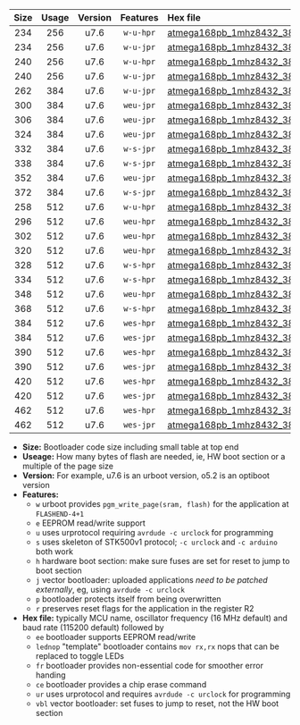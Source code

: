 |Size|Usage|Version|Features|Hex file|
|:-:|:-:|:-:|:-:|:--|
|234|256|u7.6|`w-u-hpr`|[atmega168pb_1mhz8432_38400bps_ur.hex](https://raw.githubusercontent.com/stefanrueger/urboot/main//atmega168pb_1mhz8432_38400bps_ur.hex)|
|234|256|u7.6|`w-u-jpr`|[atmega168pb_1mhz8432_38400bps_ur_vbl.hex](https://raw.githubusercontent.com/stefanrueger/urboot/main//atmega168pb_1mhz8432_38400bps_ur_vbl.hex)|
|240|256|u7.6|`w-u-hpr`|[atmega168pb_1mhz8432_38400bps_lednop_ur.hex](https://raw.githubusercontent.com/stefanrueger/urboot/main//atmega168pb_1mhz8432_38400bps_lednop_ur.hex)|
|240|256|u7.6|`w-u-jpr`|[atmega168pb_1mhz8432_38400bps_lednop_ur_vbl.hex](https://raw.githubusercontent.com/stefanrueger/urboot/main//atmega168pb_1mhz8432_38400bps_lednop_ur_vbl.hex)|
|262|384|u7.6|`w-u-jpr`|[atmega168pb_1mhz8432_38400bps_lednop_fr_ur_vbl.hex](https://raw.githubusercontent.com/stefanrueger/urboot/main//atmega168pb_1mhz8432_38400bps_lednop_fr_ur_vbl.hex)|
|300|384|u7.6|`weu-jpr`|[atmega168pb_1mhz8432_38400bps_ee_ur_vbl.hex](https://raw.githubusercontent.com/stefanrueger/urboot/main//atmega168pb_1mhz8432_38400bps_ee_ur_vbl.hex)|
|306|384|u7.6|`weu-jpr`|[atmega168pb_1mhz8432_38400bps_ee_lednop_ur_vbl.hex](https://raw.githubusercontent.com/stefanrueger/urboot/main//atmega168pb_1mhz8432_38400bps_ee_lednop_ur_vbl.hex)|
|324|384|u7.6|`weu-jpr`|[atmega168pb_1mhz8432_38400bps_ee_lednop_fr_ur_vbl.hex](https://raw.githubusercontent.com/stefanrueger/urboot/main//atmega168pb_1mhz8432_38400bps_ee_lednop_fr_ur_vbl.hex)|
|332|384|u7.6|`w-s-jpr`|[atmega168pb_1mhz8432_38400bps_vbl.hex](https://raw.githubusercontent.com/stefanrueger/urboot/main//atmega168pb_1mhz8432_38400bps_vbl.hex)|
|338|384|u7.6|`w-s-jpr`|[atmega168pb_1mhz8432_38400bps_lednop_vbl.hex](https://raw.githubusercontent.com/stefanrueger/urboot/main//atmega168pb_1mhz8432_38400bps_lednop_vbl.hex)|
|352|384|u7.6|`weu-jpr`|[atmega168pb_1mhz8432_38400bps_ee_lednop_fr_ce_ur_vbl.hex](https://raw.githubusercontent.com/stefanrueger/urboot/main//atmega168pb_1mhz8432_38400bps_ee_lednop_fr_ce_ur_vbl.hex)|
|372|384|u7.6|`w-s-jpr`|[atmega168pb_1mhz8432_38400bps_lednop_fr_vbl.hex](https://raw.githubusercontent.com/stefanrueger/urboot/main//atmega168pb_1mhz8432_38400bps_lednop_fr_vbl.hex)|
|258|512|u7.6|`w-u-hpr`|[atmega168pb_1mhz8432_38400bps_lednop_fr_ur.hex](https://raw.githubusercontent.com/stefanrueger/urboot/main//atmega168pb_1mhz8432_38400bps_lednop_fr_ur.hex)|
|296|512|u7.6|`weu-hpr`|[atmega168pb_1mhz8432_38400bps_ee_ur.hex](https://raw.githubusercontent.com/stefanrueger/urboot/main//atmega168pb_1mhz8432_38400bps_ee_ur.hex)|
|302|512|u7.6|`weu-hpr`|[atmega168pb_1mhz8432_38400bps_ee_lednop_ur.hex](https://raw.githubusercontent.com/stefanrueger/urboot/main//atmega168pb_1mhz8432_38400bps_ee_lednop_ur.hex)|
|320|512|u7.6|`weu-hpr`|[atmega168pb_1mhz8432_38400bps_ee_lednop_fr_ur.hex](https://raw.githubusercontent.com/stefanrueger/urboot/main//atmega168pb_1mhz8432_38400bps_ee_lednop_fr_ur.hex)|
|328|512|u7.6|`w-s-hpr`|[atmega168pb_1mhz8432_38400bps.hex](https://raw.githubusercontent.com/stefanrueger/urboot/main//atmega168pb_1mhz8432_38400bps.hex)|
|334|512|u7.6|`w-s-hpr`|[atmega168pb_1mhz8432_38400bps_lednop.hex](https://raw.githubusercontent.com/stefanrueger/urboot/main//atmega168pb_1mhz8432_38400bps_lednop.hex)|
|348|512|u7.6|`weu-hpr`|[atmega168pb_1mhz8432_38400bps_ee_lednop_fr_ce_ur.hex](https://raw.githubusercontent.com/stefanrueger/urboot/main//atmega168pb_1mhz8432_38400bps_ee_lednop_fr_ce_ur.hex)|
|368|512|u7.6|`w-s-hpr`|[atmega168pb_1mhz8432_38400bps_lednop_fr.hex](https://raw.githubusercontent.com/stefanrueger/urboot/main//atmega168pb_1mhz8432_38400bps_lednop_fr.hex)|
|384|512|u7.6|`wes-hpr`|[atmega168pb_1mhz8432_38400bps_ee.hex](https://raw.githubusercontent.com/stefanrueger/urboot/main//atmega168pb_1mhz8432_38400bps_ee.hex)|
|384|512|u7.6|`wes-jpr`|[atmega168pb_1mhz8432_38400bps_ee_vbl.hex](https://raw.githubusercontent.com/stefanrueger/urboot/main//atmega168pb_1mhz8432_38400bps_ee_vbl.hex)|
|390|512|u7.6|`wes-hpr`|[atmega168pb_1mhz8432_38400bps_ee_lednop.hex](https://raw.githubusercontent.com/stefanrueger/urboot/main//atmega168pb_1mhz8432_38400bps_ee_lednop.hex)|
|390|512|u7.6|`wes-jpr`|[atmega168pb_1mhz8432_38400bps_ee_lednop_vbl.hex](https://raw.githubusercontent.com/stefanrueger/urboot/main//atmega168pb_1mhz8432_38400bps_ee_lednop_vbl.hex)|
|420|512|u7.6|`wes-hpr`|[atmega168pb_1mhz8432_38400bps_ee_lednop_fr.hex](https://raw.githubusercontent.com/stefanrueger/urboot/main//atmega168pb_1mhz8432_38400bps_ee_lednop_fr.hex)|
|420|512|u7.6|`wes-jpr`|[atmega168pb_1mhz8432_38400bps_ee_lednop_fr_vbl.hex](https://raw.githubusercontent.com/stefanrueger/urboot/main//atmega168pb_1mhz8432_38400bps_ee_lednop_fr_vbl.hex)|
|462|512|u7.6|`wes-hpr`|[atmega168pb_1mhz8432_38400bps_ee_lednop_fr_ce.hex](https://raw.githubusercontent.com/stefanrueger/urboot/main//atmega168pb_1mhz8432_38400bps_ee_lednop_fr_ce.hex)|
|462|512|u7.6|`wes-jpr`|[atmega168pb_1mhz8432_38400bps_ee_lednop_fr_ce_vbl.hex](https://raw.githubusercontent.com/stefanrueger/urboot/main//atmega168pb_1mhz8432_38400bps_ee_lednop_fr_ce_vbl.hex)|

- **Size:** Bootloader code size including small table at top end
- **Useage:** How many bytes of flash are needed, ie, HW boot section or a multiple of the page size
- **Version:** For example, u7.6 is an urboot version, o5.2 is an optiboot version
- **Features:**
  + `w` urboot provides `pgm_write_page(sram, flash)` for the application at `FLASHEND-4+1`
  + `e` EEPROM read/write support
  + `u` uses urprotocol requiring `avrdude -c urclock` for programming
  + `s` uses skeleton of STK500v1 protocol; `-c urclock` and `-c arduino` both work
  + `h` hardware boot section: make sure fuses are set for reset to jump to boot section
  + `j` vector bootloader: uploaded applications *need to be patched externally*, eg, using `avrdude -c urclock`
  + `p` bootloader protects itself from being overwritten
  + `r` preserves reset flags for the application in the register R2
- **Hex file:** typically MCU name, oscillator frequency (16 MHz default) and baud rate (115200 default) followed by
  + `ee` bootloader supports EEPROM read/write
  + `lednop` "template" bootloader contains `mov rx,rx` nops that can be replaced to toggle LEDs
  + `fr` bootloader provides non-essential code for smoother error handing
  + `ce` bootloader provides a chip erase command
  + `ur` uses urprotocol and requires `avrdude -c urclock` for programming
  + `vbl` vector bootloader: set fuses to jump to reset, not the HW boot section
